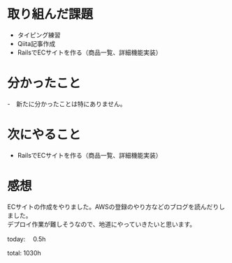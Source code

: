 #  取り組んだ課題
- タイピング練習
- Qiita記事作成
- RailsでECサイトを作る（商品一覧、詳細機能実装）



# 分かったこと
-　新たに分かったことは特にありません。

# 次にやること
- RailsでECサイトを作る（商品一覧、詳細機能実装）



# 感想
ECサイトの作成をやりました。AWSの登録のやり方などのブログを読んだりしました。  
デプロイ作業が難しそうなので、地道にやっていきたいと思います。

today: 　0.5h

total: 1030h
